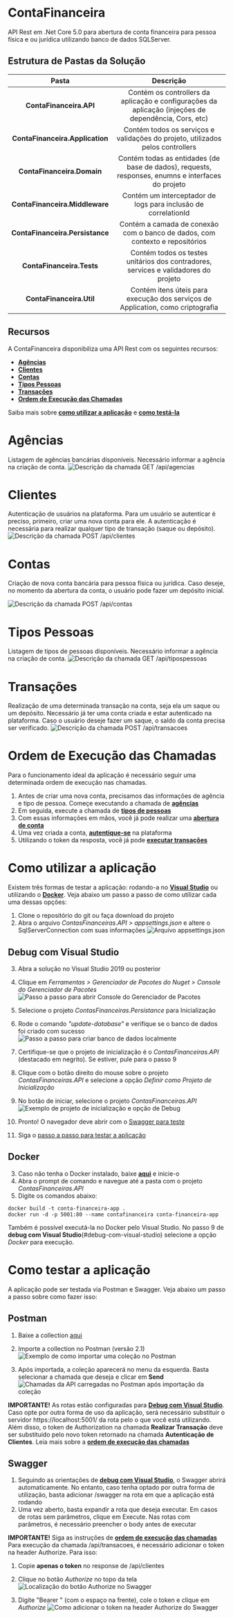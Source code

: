 # ContaFinanceira
API Rest em .Net Core 5.0 para abertura de conta financeira para pessoa física e ou jurídica utilizando banco de dados SQLServer.


## Estrutura de Pastas da Solução
| **Pasta** | **Descrição** |
| :---: | :---: |
| **ContaFinanceira.API** | Contém os controllers da aplicação e configurações da aplicação (injeções de dependência, Cors, etc) |
| **ContaFinanceira.Application** | Contém todos os serviços e validações do projeto, utilizados pelos controllers |
| **ContaFinanceira.Domain** | Contém todas as entidades (de base de dados), requests, responses, enumns e interfaces do projeto |
| **ContaFinanceira.Middleware** | Contém um interceptador de logs para inclusão de correlationId |
| **ContaFinanceira.Persistance** | Contém a camada de conexão com o banco de dados, com contexto e repositórios |
| **ContaFinanceira.Tests** | Contém todos os testes unitários dos contradores, services e validadores do projeto |
| **ContaFinanceira.Util** | Contém itens úteis para execução dos serviços de Application, como criptografia |


## Recursos

A ContaFinanceira disponibiliza uma API Rest com os seguintes recursos:
- [**Agências**](#agências)
- [**Clientes**](#clientes)
- [**Contas**](#contas)
- [**Tipos Pessoas**](#tipos-pessoas)
- [**Transações**](#transações)
- [**Ordem de Execução das Chamadas**](#ordem-de-execução-das-chamadas)

Saiba mais sobre [**como utilizar a aplicação**](#como-utilizar-a-aplicação) e [**como testá-la**](#como-testar-a-aplicação)


# Agências
Listagem de agências bancárias disponíveis.
Necessário informar a agência na criação de conta.
![Descrição da chamada GET /api/agencias](./medias/1_agencias.png)


# Clientes
Autenticação de usuários na plataforma.
Para um usuário se autenticar é preciso, primeiro, criar uma nova conta para ele.
A autenticação é necessária para realizar qualquer tipo de transação (saque ou depósito).
![Descrição da chamada POST /api/clientes](./medias/4_clientes.png)


# Contas
Criação de nova conta bancária para pessoa física ou jurídica.
Caso deseje, no momento da abertura da conta, o usuário pode fazer um depósito inicial.

![Descrição da chamada POST /api/contas](./medias/3_contas.png)


# Tipos Pessoas
Listagem de tipos de pessoas disponíveis.
Necessário informar a agência na criação de conta.
![Descrição da chamada GET /api/tipospessoas](./medias/2_tipos_pessoas.png)


# Transações
Realização de uma determinada transação na conta, seja ela um saque ou um depósito.
Necessário já ter uma conta criada e estar autenticado na plataforma.
Caso o usuário deseje fazer um saque, o saldo da conta precisa ser verificado.
![Descrição da chamada POST /api/transacoes](./medias/5_transacoes.png)


# Ordem de Execução das Chamadas
Para o funcionamento ideal da aplicação é necessário seguir uma determinada ordem de execução nas chamadas.

1. Antes de criar uma nova conta, precisamos das informações de agência e tipo de pessoa. Começe executando a chamada de [**agências**](#agências)
2. Em seguida, execute a chamada de [**tipos de pessoas**](#tipos-pessoas)
3. Com essas informações em mãos, você já pode realizar uma [**abertura de conta**](#contas)
4. Uma vez criada a conta, [**autentique-se**](#clientes) na plataforma
5. Utilizando o token da resposta, você já pode [**executar transações**](#transações)


# Como utilizar a aplicação
Existem três formas de testar a aplicação: rodando-a no [**Visual Studio**](#debug-com-visual-studio) ou utilizando o [**Docker**](#docker).
Veja abaixo um passo a passo de como utilizar cada uma dessas opções:

1. Clone o repositório do git ou faça download do projeto
2. Abra o arquivo *ContasFinanceiras.API > appsettings.json* e altere o SqlServerConnection com suas informações
![Arquivo appsettings.json](./medias/3_appsettings.png)

## Debug com Visual Studio
3. Abra a solução no Visual Studio 2019 ou posterior
4. Clique em *Ferramentas > Gerenciador de Pacotes do Nuget > Console do Gerenciador de Pacotes*
![Passo a passo para abrir Console do Gerenciador de Pacotes](./medias/4_gerenciador_pacotes.png)

5. Selecione o projeto *ContasFinanceiras.Persistance* para Inicialização
6. Rode o comando *"update-database"* e verifique se o banco de dados foi criado com sucesso
![Passo a passo para criar banco de dados localmente](./medias/6_update-database.png)

7. Certifique-se que o projeto de inicialização é o *ContasFinanceiras.API* (destacado em negrito). Se estiver, pule para o passo 9
8. Clique com o botão direito do mouse sobre o projeto *ContasFinanceiras.API* e selecione a opção *Definir como Projeto de Inicialização*
9. No botão de iniciar, selecione o projeto *ContasFinanceiras.API*
![Exemplo de projeto de inicialização e opção de Debug](./medias/9_run.png)

10. Pronto! O navegador deve abrir com o [Swagger para teste](#swagger)
11. Siga o [passo a passo para testar a aplicação](#como-testar-a-aplicação)


## Docker
3. Caso não tenha o Docker instalado, baixe [**aqui**](https://hub.docker.com/editions/community/docker-ce-desktop-windows) e inicie-o
4. Abra o prompt de comando e navegue até a pasta com o projeto *ContasFinanceiras.API*
5. Digite os comandos abaixo:

```
docker build -t conta-financeira-app .
docker run -d -p 5001:80 --name contafinanceira conta-financeira-app 
```

Também é possível executá-la no Docker pelo Visual Studio. No passo 9 de **debug com Visual Studio**(#debug-com-visual-studio) selecione a opção *Docker* para execução.


# Como testar a aplicação
A aplicação pode ser testada via Postman e Swagger. Veja abaixo um passo a passo sobre como fazer isso:

## Postman
1. Baixe a collection <a id="raw-url" href="https://github.com/Nathy815/ContaFinanceira/tree/master/medias/ContaFinanceira.postman_collection.json">aqui</a>
2. Importe a collection no Postman (versão 2.1)
![Exemplo de como importar uma coleção no Postman](./medias/2_postman_import.png)

3. Após importada, a coleção aparecerá no menu da esquerda. Basta selecionar a chamada que deseja e clicar em **Send**
![Chamadas da API carregadas no Postman após importação da coleção](./medias/3_postman_collection.png)

**IMPORTANTE!** 
As rotas estão configuradas para [**Debug com Visual Studio**](#debug-com-visual-studio). Caso opte por outra forma de uso da aplicação, será necessário substituir o servidor https://localhost:5001/ da rota pelo o que você está utilizando. 
Além disso, o token de Authorization na chamada **Realizar Transação** deve ser substituído pelo novo token retornado na chamada **Autenticação de Clientes**.
Leia mais sobre a [**ordem de execução das chamadas**](#order-de-execução-das-chamadas)


## Swagger
1. Seguindo as orientações de [**debug com Visual Studio**](#debug-com-visual-studio), o Swagger abrirá automaticamente. No entanto, caso tenha optado por outra forma de utilização, basta adicionar /swagger na rota em que a aplicação está rodando
2. Uma vez aberto, basta expandir a rota que deseja executar. Em casos de rotas sem parâmetros, clique em Execute. Nas rotas com parâmetros, é necessário preencher o body antes de executar

**IMPORTANTE!**
Siga as instruções de [**ordem de execução das chamadas**](#ordem-de-execução-das-chamadas)
Para execução da chamada /api/transacoes, é necessário adicionar o token na header Authorize. Para isso:
1. Copie **apenas o token** no response de /api/clientes
2. Clique no botão *Authorize* no topo da tela
![Localização do botão Authorize no Swagger](./medias/2_swagger_authorize.png)

3. Digite "Bearer " (com o espaço na frente), cole o token e clique em *Authorize*
![Como adicionar o token na header Authorize do Swagger](./medias/3_swagger_token.png)

